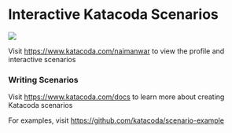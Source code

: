 # Interactive Katacoda Scenarios

[![](http://shields.katacoda.com/katacoda/naimanwar/count.svg)](https://www.katacoda.com/naimanwar "Get your profile on Katacoda.com")

Visit https://www.katacoda.com/naimanwar to view the profile and interactive scenarios

### Writing Scenarios
Visit https://www.katacoda.com/docs to learn more about creating Katacoda scenarios

For examples, visit https://github.com/katacoda/scenario-example
